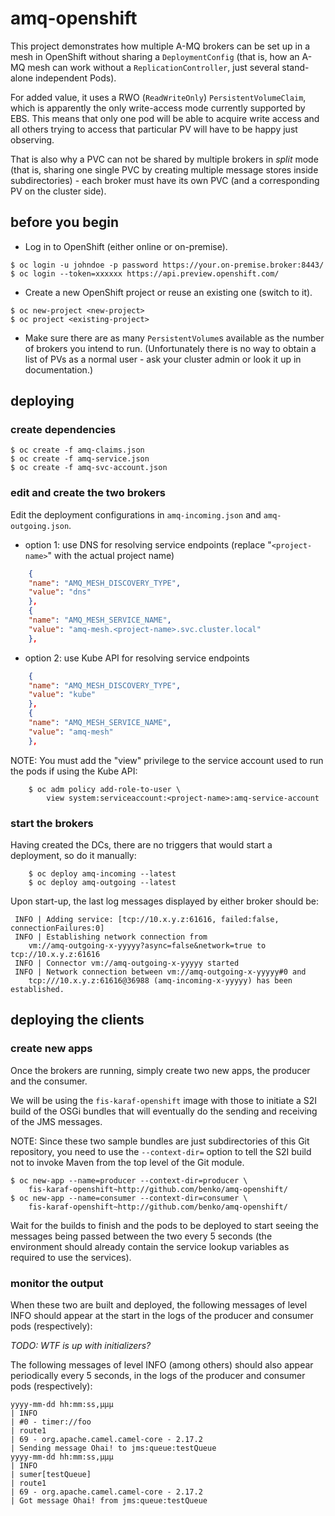 # amq-openshift

This project demonstrates how multiple A-MQ brokers can be set up in a mesh in
OpenShift without sharing a `DeploymentConfig` (that is, how an A-MQ mesh can
work without a `ReplicationController`, just several stand-alone independent
Pods).

For added value, it uses a RWO (`ReadWriteOnly`) `PersistentVolumeClaim`, which
is apparently the only write-access mode currently supported by EBS. This means
that only one pod will be able to acquire write access and all others trying to
access that particular PV will have to be happy just observing.

That is  also why a PVC can not be shared by multiple brokers in *split* mode
(that is, sharing one single PVC by creating multiple message stores inside
subdirectories) - each broker must have its own PVC (and a corresponding PV on
the cluster side).

## before you begin

* Log in to OpenShift (either online or on-premise).

```shell
$ oc login -u johndoe -p password https://your.on-premise.broker:8443/
$ oc login --token=xxxxxx https://api.preview.openshift.com/
```

* Create a new OpenShift project or reuse an existing one (switch to it).

```shell
$ oc new-project <new-project>
$ oc project <existing-project>
```

* Make sure there are as many `PersistentVolume`s available as the number of
  brokers you intend to run. (Unfortunately there is no way to obtain a list of
  PVs as a normal user - ask your cluster admin or look it up in
  documentation.)

## deploying

### create dependencies

```shell
$ oc create -f amq-claims.json
$ oc create -f amq-service.json
$ oc create -f amq-svc-account.json
```

### edit and create the two brokers

Edit the deployment configurations in `amq-incoming.json` and `amq-outgoing.json`.

* option 1: use DNS for resolving service endpoints
    (replace "`<project-name>`" with the actual project name)

```json
    {
	"name": "AMQ_MESH_DISCOVERY_TYPE",
	"value": "dns"
    },
    {
	"name": "AMQ_MESH_SERVICE_NAME",
	"value": "amq-mesh.<project-name>.svc.cluster.local"
    },
```

* option 2: use Kube API for resolving service endpoints

```json
    {
	"name": "AMQ_MESH_DISCOVERY_TYPE",
	"value": "kube"
    },
    {
	"name": "AMQ_MESH_SERVICE_NAME",
	"value": "amq-mesh"
    },
```

NOTE: You must add the "view" privilege to the service account used to run
  the pods if using the Kube API:

```shell
    $ oc adm policy add-role-to-user \
	    view system:serviceaccount:<project-name>:amq-service-account
```

### start the brokers

Having created the DCs, there are no triggers that would start a deployment, so
do it manually:

```shell
    $ oc deploy amq-incoming --latest
    $ oc deploy amq-outgoing --latest
```

Upon start-up, the last log messages displayed by either broker should be:

```
 INFO | Adding service: [tcp://10.x.y.z:61616, failed:false, connectionFailures:0]
 INFO | Establishing network connection from
	vm://amq-outgoing-x-yyyyy?async=false&network=true to tcp://10.x.y.z:61616
 INFO | Connector vm://amq-outgoing-x-yyyyy started
 INFO | Network connection between vm://amq-outgoing-x-yyyyy#0 and
	tcp:///10.x.y.z:61616@36988 (amq-incoming-x-yyyyy) has been established.
```

## deploying the clients

### create new apps

Once the brokers are running, simply create two new apps, the producer and the
consumer.

We will be using the `fis-karaf-openshift` image with those to initiate a S2I
build of the OSGi bundles that will eventually do the sending and receiving of
the JMS messages.

NOTE: Since these two sample bundles are just subdirectories of this Git
repository, you need to use the `--context-dir=` option to tell the S2I build
not to invoke Maven from the top level of the Git module.

```shell
$ oc new-app --name=producer --context-dir=producer \
	fis-karaf-openshift~http://github.com/benko/amq-openshift/
$ oc new-app --name=consumer --context-dir=consumer \
	fis-karaf-openshift~http://github.com/benko/amq-openshift/
```

Wait for the builds to finish and the pods to be deployed to start seeing the
messages being passed between the two every 5 seconds (the environment should
already contain the service lookup variables as required to use the services).

### monitor the output

When these two are built and deployed, the following messages of level INFO
should appear at the start in the logs of the producer and consumer pods
(respectively):

*TODO: WTF is up with initializers?*

The following messages of level INFO (among others) should also appear
periodically every 5 seconds, in the logs of the producer and consumer pods
(respectively):

```
yyyy-mm-dd hh:mm:ss,µµµ
| INFO 
| #0 - timer://foo
| route1
| 69 - org.apache.camel.camel-core - 2.17.2
| Sending message Ohai! to jms:queue:testQueue
yyyy-mm-dd hh:mm:ss,µµµ
| INFO
| sumer[testQueue]
| route1
| 69 - org.apache.camel.camel-core - 2.17.2
| Got message Ohai! from jms:queue:testQueue
```
